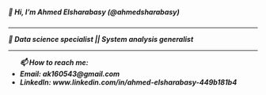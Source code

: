 <h5>👋 Hi, I’m Ahmed Elsharabasy (@ahmedsharabasy) <h5>

<!--
**ahmedsharabasy/ahmedsharabasy** is a ✨ _special_ ✨ repository because its `README.md` (this file) appears on your GitHub profile.

Here are some ideas to get you started:

- 🔭 I’m currently working on ...
- 🌱 I’m currently learning ...
- 👯 I’m looking to collaborate on ...
- 🤔 I’m looking for help with ...
- 💬 Ask me about ...
- 📫 How to reach me: ...
- 😄 Pronouns: ...
- ⚡ Fun fact: ...
-->
  
  
<hr></hr>
💼 Data science specialist || System analysis generalist
<hr></hr>
<ul>
📫 How to reach me:
<li>Email: ak160543@gmail.com</li>
<li>LinkedIn: www.linkedin.com/in/ahmed-elsharabasy-449b181b4</li>
  </ul>
